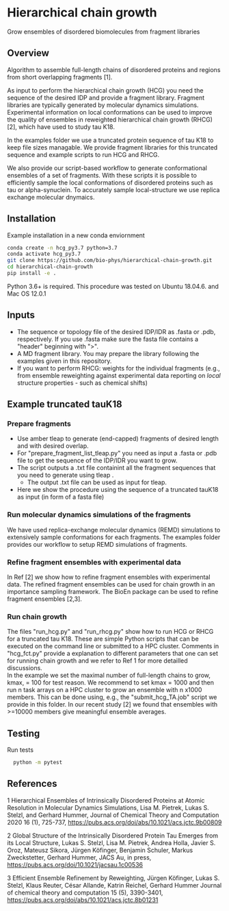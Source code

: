 # Hierarchical chain growth
Grow ensembles of disordered biomolecules from fragment libraries

## Overview
Algorithm to assemble full-length chains of disordered proteins and regions from short overlapping fragments [1]. 

As input to perform the hierarchical chain growth (HCG) you need the sequence of the desired IDP and provide a fragment
library. Fragment libraries are typically generated by molecular dynamics simulations. Experimental information on local 
conformations can be used to improve the quality of ensembles in reweighted hierarchical chain growth (RHCG) [2],
which have used to study tau K18. 

In the examples folder we use a truncated protein sequence of tau K18 to keep file sizes managable. We provide
fragment libraries for this truncated sequence and example scripts to run HCG and RHCG. 

We also provide our script-based workflow to generate conformational ensembles of a set of fragments. With these
scripts it is possible to efficiently sample the local conformations of disordered proteins such as tau or 
alpha-synuclein. To accurately sample local-structure we use replica exchange molecular dnymaics. 

## Installation

Example installation in a new conda enviornment 

```bash
conda create -n hcg_py3.7 python=3.7
conda activate hcg_py3.7
git clone https://github.com/bio-phys/hierarchical-chain-growth.git
cd hierarchical-chain-growth
pip install -e . 
```

Python 3.6+ is required. This procedure was tested on Ubuntu 18.04.6. and Mac OS 12.0.1

## Inputs
- The sequence or topology file of the desired IDP/IDR as .fasta or .pdb, respectively. If you use .fasta make sure the fasta file contains a "header" beginning with ">".
- A MD fragment library. You may prepare the library following the examples given in this repository.
- If you want to perform RHCG: weights for the individual fragments (e.g., from ensemble reweighting against experimental data reporting on _local_ structure properties - such as chemical shifts)

## Example truncated tauK18

### Prepare fragments
- Use amber tleap to generate (end-capped) fragments of desired length and with desired overlap.
- For "prepare_fragment_list_tleap.py" you need as input a .fasta or .pdb file to get the sequence of the IDP/IDR you want to grow.
- The script outputs a .txt file containint all the fragment sequences that you need to generate using tleap .
	- The output .txt file can be used as input for tleap.
- Here we show the procedure using the sequence of a truncated tauK18 as input (in form of a fasta file)

### Run molecular dynamics simulations of the fragments

We have used replica-exchange molecular dynamics (REMD) simulations to extensively sample conformations for each fragments. The examples
folder provides our workflow to setup REMD simulations of fragments.

### Refine fragment ensembles with experimental data

In Ref [2] we show how to refine fragment ensembles with experimental data. The refined fragment ensembles can be used
for chain growth in an importance sampling framework. The BioEn package can be used to refine fragment ensembles [2,3].

### Run chain growth
The files "run_hcg.py" and "run_rhcg.py" show how to run HCG or RHCG for a truncated tau K18. These are simple Python scripts that
can be executed on the command line or submitted to a HPC cluster. Comments in "hcg_fct.py" provide a explanation
to different parameters that one can set for running chain growth and we refer to Ref 1 for more detailled discussions.  
In the example we set the maximal number of full-length chains to grow, kmax, = 100 for test reason. We recommend to set kmax = 1000 and then run n task arrays 
on a HPC cluster to grow an ensemble with n x1000 members. This can be done using, e.g., the "submit_hcg_TA.job" script we provide in this folder. 
In our recent study [2] we found that ensembles with >=10000 members give meaningful ensemble averages.


## Testing

Run tests

```bash
  python -m pytest
```


## References
1 Hierarchical Ensembles of Intrinsically Disordered Proteins at Atomic Resolution in Molecular Dynamics Simulations, 
Lisa M. Pietrek, Lukas S. Stelzl, and Gerhard Hummer,
Journal of Chemical Theory and Computation 2020 16 (1), 725-737, https://pubs.acs.org/doi/abs/10.1021/acs.jctc.9b00809

2 Global Structure of the Intrinsically Disordered Protein Tau Emerges from its Local Structure, 
Lukas S. Stelzl, Lisa M. Pietrek, Andrea Holla, Javier S. Oroz, Mateusz Sikora, Jürgen Köfinger, Benjamin Schuler, Markus Zweckstetter, Gerhard Hummer, 
JACS Au, in press, https://pubs.acs.org/doi/10.1021/jacsau.1c00536

3 Efficient Ensemble Refinement by Reweighting,
Jürgen Köfinger, Lukas S. Stelzl, Klaus Reuter, César Allande, Katrin Reichel, Gerhard Hummer
Journal of chemical theory and computation 15 (5), 3390-3401, https://pubs.acs.org/doi/abs/10.1021/acs.jctc.8b01231

